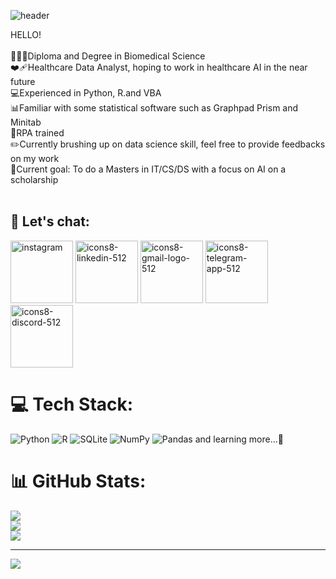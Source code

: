 ![header](https://capsule-render.vercel.app/api?type=waving&color=FFC2D1&height=300&section=header&text=Welcome%20to%20Althea's%20Github!&fontSize=45)


HELLO!<br><br>👩🏻‍🔬Diploma and Degree in Biomedical Science<br>❤️‍🩹Healthcare Data Analyst, hoping to work in healthcare AI in the near future<br>💻Experienced in Python, R.and VBA<br>📊Familiar with some statistical software such as Graphpad Prism and Minitab<br>🤖RPA trained<br>✏️Currently brushing up on data science skill, feel free to provide feedbacks on my work<br>🤍Current goal: To do a Masters in IT/CS/DS with a focus on AI on a scholarship<br><br>


## 💬 Let's chat:
<a href="https://instagram.com/qianxcvii"><img src="https://i.ibb.co/YLS0rY0/icons8-instagram-512.png" alt="instagram" border="0" width="100" height="100"></a>
<a href="https://www.linkedin.com/in/qianweilim/"><img src="https://i.ibb.co/pv1HFMF/icons8-linkedin-512.png" alt="icons8-linkedin-512" border="0" width="100" height="100"></a>
<a href="mailto:qianxcvii@gmail.com"><img src="https://i.ibb.co/D8SX5Ck/icons8-gmail-logo-512.png" alt="icons8-gmail-logo-512" border="0" width="100" height="100"></a>
<a href="https://t.me/qianxcvii"><img src="https://i.ibb.co/0VytDv1/icons8-telegram-app-512.png" alt="icons8-telegram-app-512" border="0" width="100" height="100"></a><a href="https://discordapp.com/users/551286264620384278"><img src="https://i.ibb.co/hZzk4Dj/icons8-discord-512.png" alt="icons8-discord-512" border="0" width="100" height="100"></a><br />


# 💻 Tech Stack:
![Python](https://img.shields.io/badge/python-3670A0?style=for-the-badge&logo=python&logoColor=ffdd54) ![R](https://img.shields.io/badge/r-%23276DC3.svg?style=for-the-badge&logo=r&logoColor=white) ![SQLite](https://img.shields.io/badge/sqlite-%2307405e.svg?style=for-the-badge&logo=sqlite&logoColor=white) ![NumPy](https://img.shields.io/badge/numpy-%23013243.svg?style=for-the-badge&logo=numpy&logoColor=white) ![Pandas](https://img.shields.io/badge/pandas-%23150458.svg?style=for-the-badge&logo=pandas&logoColor=white) and learning more...🥺


# 📊 GitHub Stats:
![](https://github-readme-stats.vercel.app/api?username=altheaxcvii&theme=default&hide_border=false&include_all_commits=false&count_private=false)<br/>
![](https://github-readme-streak-stats.herokuapp.com/?user=altheaxcvii&theme=default&hide_border=false)<br/>
![](https://github-readme-stats.vercel.app/api/top-langs/?username=altheaxcvii&theme=default&hide_border=false&include_all_commits=false&count_private=false&layout=compact)

---
[![](https://visitcount.itsvg.in/api?id=altheaxcvii&icon=7&color=10)](https://visitcount.itsvg.in)

<!-- Proudly created with GPRM ( https://gprm.itsvg.in ) -->
